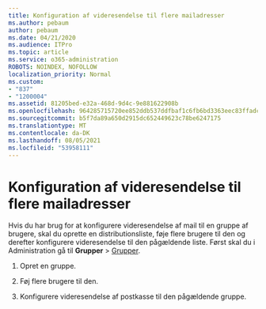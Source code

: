 ```yaml
---
title: Konfiguration af videresendelse til flere mailadresser
ms.author: pebaum
author: pebaum
ms.date: 04/21/2020
ms.audience: ITPro
ms.topic: article
ms.service: o365-administration
ROBOTS: NOINDEX, NOFOLLOW
localization_priority: Normal
ms.custom:
- "837"
- "1200004"
ms.assetid: 81205bed-e32a-468d-9d4c-9e881622908b
ms.openlocfilehash: 964285715720ee852ddb537ddfbaf1c6fb6bd3363eec83ffadc881b741035cad
ms.sourcegitcommit: b5f7da89a650d2915dc652449623c78be6247175
ms.translationtype: MT
ms.contentlocale: da-DK
ms.lasthandoff: 08/05/2021
ms.locfileid: "53958111"
---
```

# <a name="setting-up-forwarding-to-multiple-email-addresses"></a>Konfiguration af videresendelse til flere mailadresser

Hvis du har brug for at konfigurere videresendelse af mail til en gruppe af brugere, skal du oprette en distributionsliste, føje flere brugere til den og derefter konfigurere videresendelse til den pågældende liste. Først skal du i Administration gå til **Grupper**  >  [Grupper](https://portal.office.com/adminportal/home#/groups).
  
1. Opret en gruppe.

2. Føj flere brugere til den.

3. Konfigurere videresendelse af postkasse til den pågældende gruppe.
